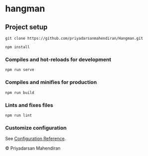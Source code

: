 # hangman

## Project setup

```
git clone https://github.com/priyadarsanmahendiran/Hangman.git
```

```
npm install
```

### Compiles and hot-reloads for development
```
npm run serve
```

### Compiles and minifies for production
```
npm run build
```

### Lints and fixes files
```
npm run lint
```

### Customize configuration
See [Configuration Reference](https://cli.vuejs.org/config/).

© Priyadarsan Mahendiran
